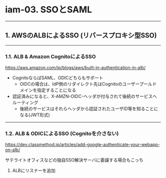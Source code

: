 # iam-03. SSOとSAML
________________________________________
## 1. AWSのALBによるSSO (リバースプロキシ型SSO)
________________________________________
### 1.1. ALB & Amazon CognitoによるSSO

https://aws.amazon.com/jp/blogs/aws/built-in-authentication-in-alb/

- CognitoならばSAML、ODICどちらもサポート
    - OIDCの場合は、IdP側のリダイレクト先はCognitoのユーザープールドメインを指定することになる
- 認証済みになると、X-AMZN-OIDC-ヘッダが付与されて後続のサービスへルーティング
    - 後続のサービスはそれらヘッダから認証されたユーザID等を知ることになる(JWT形式)

________________________________________
### 1.2. ALB & ODICによるSSO (Cognitoを介さない)

https://dev.classmethod.jp/articles/add-google-authenticate-your-webapp-on-alb/

サテライトオフィスなどの独自SSO解決サーバに委譲する場合もこっち

1. ALBにリスナーを追加

